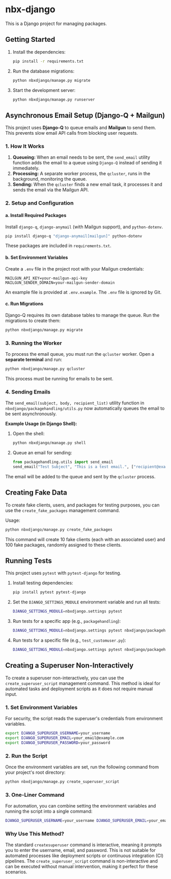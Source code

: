 # nbx-django

This is a Django project for managing packages.

## Getting Started

1.  Install the dependencies:

    ```bash
    pip install -r requirements.txt
    ```

2.  Run the database migrations:

    ```bash
    python nbxdjango/manage.py migrate
    ```

3.  Start the development server:

    ```bash
    python nbxdjango/manage.py runserver
    ```

## Asynchronous Email Setup (Django-Q + Mailgun)

This project uses **Django-Q** to queue emails and **Mailgun** to send them. This prevents slow email API calls from blocking user requests.

### 1. How It Works

1.  **Queueing:** When an email needs to be sent, the `send_email` utility function adds the email to a queue using `Django-Q` instead of sending it immediately.
2.  **Processing:** A separate worker process, the `qcluster`, runs in the background, monitoring the queue.
3.  **Sending:** When the `qcluster` finds a new email task, it processes it and sends the email via the Mailgun API.

### 2. Setup and Configuration

#### a. Install Required Packages

Install `django-q`, `django-anymail` (with Mailgun support), and `python-dotenv`.

```bash
pip install django-q "django-anymail[mailgun]" python-dotenv
```

These packages are included in `requirements.txt`.

#### b. Set Environment Variables

Create a `.env` file in the project root with your Mailgun credentials:

```
MAILGUN_API_KEY=your-mailgun-api-key
MAILGUN_SENDER_DOMAIN=your-mailgun-sender-domain
```

An example file is provided at `.env.example`. The `.env` file is ignored by Git.

#### c. Run Migrations

Django-Q requires its own database tables to manage the queue. Run the migrations to create them:

```bash
python nbxdjango/manage.py migrate
```

### 3. Running the Worker

To process the email queue, you must run the `qcluster` worker. Open a **separate terminal** and run:

```bash
python nbxdjango/manage.py qcluster
```

This process must be running for emails to be sent.

### 4. Sending Emails

The `send_email(subject, body, recipient_list)` utility function in `nbxdjango/packagehandling/utils.py` now automatically queues the email to be sent asynchronously.

**Example Usage (in Django Shell):**

1.  Open the shell:
    ```bash
    python nbxdjango/manage.py shell
    ```

2.  Queue an email for sending:
    ```python
    from packagehandling.utils import send_email
    send_email("Test Subject", "This is a test email.", ["recipient@example.com"])
    ```

The email will be added to the queue and sent by the `qcluster` process.

## Creating Fake Data

To create fake clients, users, and packages for testing purposes, you can use the `create_fake_packages` management command.

Usage:

```bash
python nbxdjango/manage.py create_fake_packages
```

This command will create 10 fake clients (each with an associated user) and 100 fake packages, randomly assigned to these clients.

## Running Tests

This project uses `pytest` with `pytest-django` for testing.

1.  Install testing dependencies:

    ```bash
    pip install pytest pytest-django
    ```

2.  Set the `DJANGO_SETTINGS_MODULE` environment variable and run all tests:

    ```bash
    DJANGO_SETTINGS_MODULE=nbxdjango.settings pytest
    ```

3.  Run tests for a specific app (e.g., `packagehandling`):

    ```bash
    DJANGO_SETTINGS_MODULE=nbxdjango.settings pytest nbxdjango/packagehandling/tests/
    ```

4.  Run tests for a specific file (e.g., `test_customuser.py`):

    ```bash
    DJANGO_SETTINGS_MODULE=nbxdjango.settings pytest nbxdjango/packagehandling/tests/models/test_customuser.py
    ```

## Creating a Superuser Non-Interactively

To create a superuser non-interactively, you can use the `create_superuser_script` management command. This method is ideal for automated tasks and deployment scripts as it does not require manual input.

### 1. Set Environment Variables

For security, the script reads the superuser's credentials from environment variables.

```bash
export DJANGO_SUPERUSER_USERNAME=your_username
export DJANGO_SUPERUSER_EMAIL=your_email@example.com
export DJANGO_SUPERUSER_PASSWORD=your_password
```

### 2. Run the Script

Once the environment variables are set, run the following command from your project's root directory:

```bash
python nbxdjango/manage.py create_superuser_script
```

### 3. One-Liner Command

For automation, you can combine setting the environment variables and running the script into a single command:

```bash
DJANGO_SUPERUSER_USERNAME=your_username DJANGO_SUPERUSER_EMAIL=your_email@example.com DJANGO_SUPERUSER_PASSWORD=your_password python nbxdjango/manage.py create_superuser_script
```

### Why Use This Method?

The standard `createsuperuser` command is interactive, meaning it prompts you to enter the username, email, and password. This is not suitable for automated processes like deployment scripts or continuous integration (CI) pipelines. The `create_superuser_script` command is non-interactive and can be executed without manual intervention, making it perfect for these scenarios.
